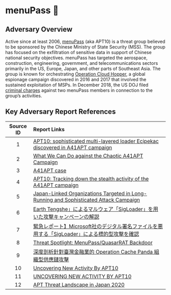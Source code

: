 # menuPass 🐼

## Adversary Overview

Active since at least 2006, [menuPass](https://attack.mitre.org/groups/G0045/) (aka APT10) is a threat group believed to be sponsored by the Chinese Ministry of State Security (MSS).
The group has focused on the exfiltration of sensitive data in support of Chinese national security objectives.
menuPass has targeted the aerospace, construction, engineering, government, and telecommunications sectors primarily in the US, Europe, Japan, and other parts of Southeast Asia.
The group is known for orchestrating [Operation Cloud Hopper](https://www.pwc.co.uk/cyber-security/pdf/pwc-uk-operation-cloud-hopper-report-april-2017.pdf), a global espionage campaign discovered in 2016 and 2017 that involved the sustained exploitation of MSPs.
In December 2018, the US DOJ filed [criminal charges](https://www.justice.gov/opa/pr/two-chinese-hackers-associated-ministry-state-security-charged-global-computer-intrusion) against two menuPass members in connection to the group’s activities.

## Key Adversary Report References

Source ID | Report Links
|:---:|:---|
|1|[APT10: sophisticated multi-layered loader Ecipekac discovered in A41APT campaign](https://securelist.com/apt10-sophisticated-multi-layered-loader-ecipekac-discovered-in-a41apt-campaign/101519/)|
|2|[What We Can Do against the Chaotic A41APT Campaign](http://jsac.jpcert.or.jp/archive/2022/pdf/JSAC2022_9_yanagishita-tamada-nakatsuru-ishimaru_en.pdf)|
|3|[A41APT case](https://jsac.jpcert.or.jp/archive/2021/pdf/JSAC2021_202_niwa-yanagishita_en.pdf)|
|4|[APT10: Tracking down the stealth activity of the A41APT campaign](https://media.kasperskydaily.com/wp-content/uploads/sites/86/2021/02/25140359/greatidea_A41_v1.0.pdf)|
|5|[Japan-Linked Organizations Targeted in Long-Running and Sophisticated Attack Campaign](https://symantec-enterprise-blogs.security.com/blogs/threat-intelligence/cicada-apt10-japan-espionage)|
|6|[Earth Tengshe」によるマルウェア「SigLoader」を用いた攻撃キャンペーンの解説](https://www.trendmicro.com/ja_jp/research/21/l/Sigloader-by-Earth-Tengshe.html)|
|7|[緊急レポート】Microsoft社のデジタル署名ファイルを悪用する「SigLoader」による標的型攻撃を確認](https://www.lac.co.jp/lacwatch/report/20201201_002363.html)|
|8|[Threat Spotlight: MenuPass/QuasarRAT Backdoor](https://blogs.blackberry.com/en/2019/06/threat-spotlight-menupass-quasarrat-backdoor)|
|9|[深度剖析針對臺灣金融業的 Operation Cache Panda 組織型供應鏈攻擊](https://medium.com/cycraft/supply-chain-attack-targeting-taiwan-financial-sector-bae2f0962934)|
|10|[Uncovering New Activity By APT10](https://www.fortinet.com/blog/threat-research/uncovering-new-activity-by-apt-)|
|11|[UNCOVERING NEW ACTIVITY BY APT10](https://web.archive.org/web/20191028183408/https://blog.ensilo.com/uncovering-new-activity-by-apt10)|
|12|[APT Threat Landscape in Japan 2020](https://www.macnica.co.jp/business/security/manufacturers/files/mpressioncss_ta_report_2020_5_en.pdf)|
